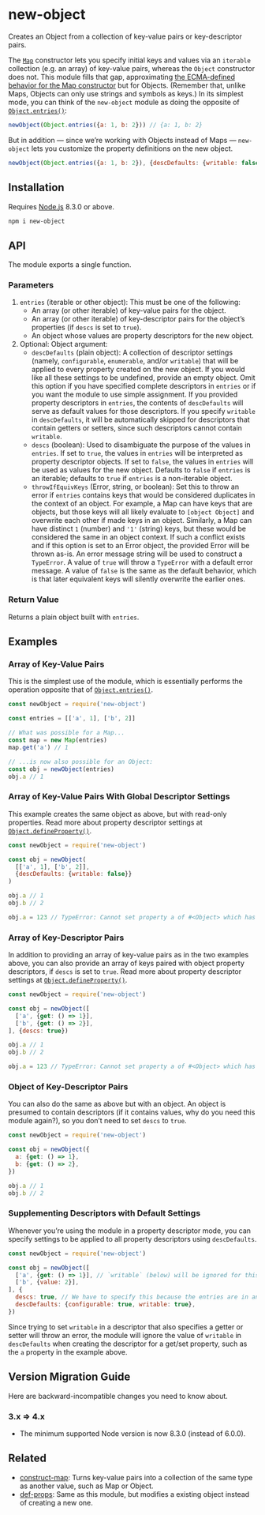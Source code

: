 # new-object

Creates an Object from a collection of key-value pairs or key-descriptor pairs.

The [`Map`](https://developer.mozilla.org/en-US/docs/Web/JavaScript/Reference/Global_Objects/Map) constructor lets you specify initial keys and values via an `iterable` collection (e.g. an array) of key-value pairs, whereas the `Object` constructor does not. This module fills that gap, approximating [the ECMA-defined behavior for the Map constructor](https://tc39.github.io/ecma262/#sec-map-iterable) but for Objects. (Remember that, unlike Maps, Objects can only use strings and symbols as keys.) In its simplest mode, you can think of the `new-object` module as doing the opposite of [`Object.entries()`](https://developer.mozilla.org/en-US/docs/Web/JavaScript/Reference/Global_Objects/Object/entries):

```JavaScript
newObject(Object.entries({a: 1, b: 2})) // {a: 1, b: 2}
```

But in addition — since we’re working with Objects instead of Maps — `new-object` lets you customize the property definitions on the new object.

```JavaScript
newObject(Object.entries({a: 1, b: 2}), {descDefaults: {writable: false}}) // {a: 1, b: 2}
```

## Installation

Requires [Node.js](https://nodejs.org/) 8.3.0 or above.

```bash
npm i new-object
```

## API

The module exports a single function.

### Parameters

1. `entries` (iterable or other object): This must be one of the following:
    * An array (or other iterable) of key-value pairs for the object.
    * An array (or other iterable) of key-descriptor pairs for the object’s properties (if `descs` is set to `true`).
    * An object whose values are property descriptors for the new object.
2. Optional: Object argument:
    * `descDefaults` (plain object): A collection of descriptor settings (namely, `configurable`, `enumerable`, and/or `writable`) that will be applied to every property created on the new object. If you would like all these settings to be undefined, provide an empty object. Omit this option if you have specified complete descriptors in `entries` or if you want the module to use simple assignment. If you provided property descriptors in `entries`, the contents of `descDefaults` will serve as default values for those descriptors. If you specify `writable` in `descDefaults`, it will be automatically skipped for descriptors that contain getters or setters, since such descriptors cannot contain `writable`.
    * `descs` (boolean): Used to disambiguate the purpose of the values in `entries`. If set to `true`, the values in `entries` will be interpreted as property descriptor objects. If set to `false`, the values in `entries` will be used as values for the new object. Defaults to `false` if `entries` is an iterable; defaults to `true` if `entries` is a non-iterable object.
    * `throwIfEquivKeys` (Error, string, or boolean): Set this to throw an error if `entries` contains keys that would be considered duplicates in the context of an object. For example, a Map can have keys that are objects, but those keys will all likely evaluate to `[object Object]` and overwrite each other if made keys in an object. Similarly, a Map can have distinct `1` (number) and `'1'` (string) keys, but these would be considered the same in an object context. If such a conflict exists and if this option is set to an Error object, the provided Error will be thrown as-is. An error message string will be used to construct a `TypeError`. A value of `true` will throw a `TypeError` with a default error message. A value of `false` is the same as the default behavior, which is that later equivalent keys will silently overwrite the earlier ones.

### Return Value

Returns a plain object built with `entries`.

## Examples

### Array of Key-Value Pairs

This is the simplest use of the module, which is essentially performs the operation opposite that of [`Object.entries()`](https://developer.mozilla.org/en-US/docs/Web/JavaScript/Reference/Global_Objects/Object/entries).

```javascript
const newObject = require('new-object')

const entries = [['a', 1], ['b', 2]]

// What was possible for a Map...
const map = new Map(entries)
map.get('a') // 1

// ...is now also possible for an Object:
const obj = newObject(entries)
obj.a // 1
```

### Array of Key-Value Pairs With Global Descriptor Settings

This example creates the same object as above, but with read-only properties. Read more about property descriptor settings at [`Object.defineProperty()`](https://developer.mozilla.org/en-US/docs/Web/JavaScript/Reference/Global_Objects/Object/defineProperty).

```javascript
const newObject = require('new-object')

const obj = newObject(
  [['a', 1], ['b', 2]],
  {descDefaults: {writable: false}}
)

obj.a // 1
obj.b // 2

obj.a = 123 // TypeError: Cannot set property a of #<Object> which has only a getter
```

### Array of Key-Descriptor Pairs

In addition to providing an array of key-value pairs as in the two examples above, you can also provide an array of keys paired with object property descriptors, if `descs` is set to `true`. Read more about property descriptor settings at [`Object.defineProperty()`](https://developer.mozilla.org/en-US/docs/Web/JavaScript/Reference/Global_Objects/Object/defineProperty).

```javascript
const newObject = require('new-object')

const obj = newObject([
  ['a', {get: () => 1}],
  ['b', {get: () => 2}],
], {descs: true})

obj.a // 1
obj.b // 2

obj.a = 123 // TypeError: Cannot set property a of #<Object> which has only a getter
```

### Object of Key-Descriptor Pairs

You can also do the same as above but with an object. An object is presumed to contain descriptors (if it contains values, why do you need this module again?), so you don’t need to set `descs` to `true`.

```javascript
const newObject = require('new-object')

const obj = newObject({
  a: {get: () => 1},
  b: {get: () => 2},
})

obj.a // 1
obj.b // 2
```

### Supplementing Descriptors with Default Settings

Whenever you’re using the module in a property descriptor mode, you can specify settings to be applied to all property descriptors using `descDefaults`.

```javascript
const newObject = require('new-object')

const obj = newObject([
  ['a', {get: () => 1}], // `writable` (below) will be ignored for this property
  ['b', {value: 2}],
], {
  descs: true, // We have to specify this because the entries are in an array
  descDefaults: {configurable: true, writable: true},
})
```

Since trying to set `writable` in a descriptor that also specifies a getter or setter will throw an error, the module will ignore the value of `writable` in `descDefaults` when creating the descriptor for a get/set property, such as the `a` property in the example above.

## Version Migration Guide

Here are backward-incompatible changes you need to know about.

### 3.x ⇒ 4.x

* The minimum supported Node version is now 8.3.0 (instead of 6.0.0).

## Related

* [construct-map](https://github.com/lamansky/construct-map): Turns key-value pairs into a collection of the same type as another value, such as Map or Object.
* [def-props](https://github.com/lamansky/def-props): Same as this module, but modifies a existing object instead of creating a new one.
